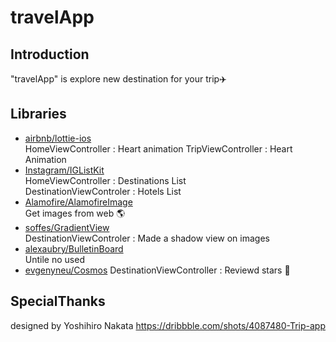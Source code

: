# travelApp

## Introduction
"travelApp" is explore new destination for your trip✈️  

## Libraries
* [airbnb/lottie-ios](https://github.com/airbnb/lottie-ios)  
HomeViewController : Heart animation
TripViewController :  Heart Animation
* [Instagram/IGListKit](https://github.com/Instagram/IGListKit)  
HomeViewController : Destinations List  
DestinationViewControler : Hotels List
* [Alamofire/AlamofireImage](https://github.com/Alamofire/AlamofireImage)  
Get images from web 🌎
* [soffes/GradientView](https://github.com/soffes/GradientView)  
DestinationViewControler : Made a shadow view on images
* [alexaubry/BulletinBoard](https://github.com/alexaubry/BulletinBoard)  
Untile no used 
* [evgenyneu/Cosmos](https://github.com/evgenyneu/Cosmos)
DestinationViewController : Reviewd stars 🌟
## SpecialThanks
designed by  Yoshihiro Nakata https://dribbble.com/shots/4087480-Trip-app
